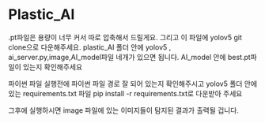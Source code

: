 # Plastic_AI

.pt파일은 용량이 너무 커서 따로 압축해서 드릴게요.
그리고 이 파일에 yolov5 git clone으로 다운해주세요.
plastic_AI 폴더 안에 yolov5 , ai_server.py,image,AI_model파일 네개가 있으면 됩니다.
AI_model 안에 best.pt파일이 있는지 확인해주세요

파이썬 파일 실행전에 파이썬 파일 경로 잘 되어 있는지 확인해주시고 yolov5 폴더 안에 있는 requirements.txt 파일
pip install -r requirements.txt로 다운받아 주세요

그후에 실행하시면 image 파일에 있는 이미지들이 탐지된 결과가 출력될 겁니다.


